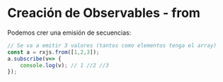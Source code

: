# Creación de Observables - from

Podemos crer una emisión de secuencias:

```ts
// Se va a emitir 3 valores (tantos como elementos tenga el array)
const a = rxjs.from([1,2,3]);
a.subscribe(v=> {
    console.log(v); // 1 //2 //3
});
```